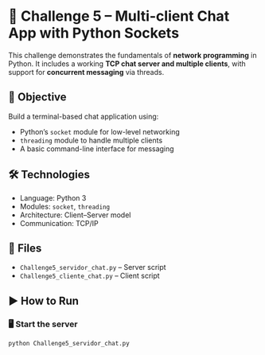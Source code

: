 # 💬 Challenge 5 – Multi-client Chat App with Python Sockets

This challenge demonstrates the fundamentals of **network programming** in Python. It includes a working **TCP chat server and multiple clients**, with support for **concurrent messaging** via threads.

## 🎯 Objective

Build a terminal-based chat application using:
- Python’s `socket` module for low-level networking
- `threading` module to handle multiple clients
- A basic command-line interface for messaging

## 🛠 Technologies

- Language: Python 3
- Modules: `socket`, `threading`
- Architecture: Client–Server model
- Communication: TCP/IP

## 📂 Files

- `Challenge5_servidor_chat.py` – Server script
- `Challenge5_cliente_chat.py` – Client script

## ▶️ How to Run

### 🖥️ Start the server

```bash
python Challenge5_servidor_chat.py
